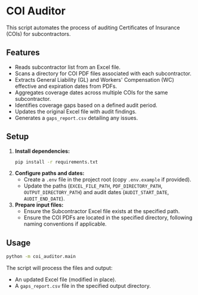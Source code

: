 # COI Auditor

This script automates the process of auditing Certificates of Insurance (COIs) for subcontractors.

## Features

- Reads subcontractor list from an Excel file.
- Scans a directory for COI PDF files associated with each subcontractor.
- Extracts General Liability (GL) and Workers' Compensation (WC) effective and expiration dates from PDFs.
- Aggregates coverage dates across multiple COIs for the same subcontractor.
- Identifies coverage gaps based on a defined audit period.
- Updates the original Excel file with audit findings.
- Generates a `gaps_report.csv` detailing any issues.

## Setup

1.  **Install dependencies:**
    ```bash
    pip install -r requirements.txt
    ```
2.  **Configure paths and dates:**
    - Create a `.env` file in the project root (copy `.env.example` if provided).
    - Update the paths (`EXCEL_FILE_PATH`, `PDF_DIRECTORY_PATH`, `OUTPUT_DIRECTORY_PATH`) and audit dates (`AUDIT_START_DATE`, `AUDIT_END_DATE`).
3.  **Prepare input files:**
    - Ensure the Subcontractor Excel file exists at the specified path.
    - Ensure the COI PDFs are located in the specified directory, following naming conventions if applicable.

## Usage

```bash
python -m coi_auditor.main
```

The script will process the files and output:
- An updated Excel file (modified in place).
- A `gaps_report.csv` file in the specified output directory.
